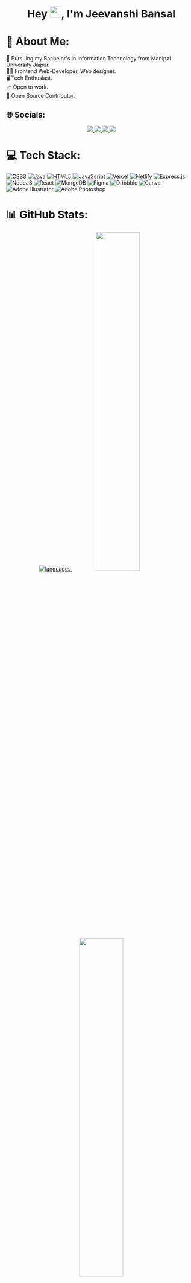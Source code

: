 <h1 align="center">Hey <img src="https://media.giphy.com/media/hvRJCLFzcasrR4ia7z/giphy.gif" width="30px" height="30px">, I'm Jeevanshi Bansal</h1>

# 💫 About Me:
📖 Pursuing my Bachelor's in Information Technology from Manipal University Jaipur.<br>👩‍💻 Frontend Web-Developer, Web designer.<br>🖥️ Tech Enthusiast.<br>📈 Open to work. <br>📂 Open Source Contributor.
<br>
## 🌐 Socials:
<p align="center">
	<a href="https://www.linkedin.com/in/jeevanshib/">
		<img src="https://img.shields.io/badge/LinkedIn-0077B5?style=for-the-badge&logo=linkedin&logoColor=white" />
	</a>
	<a href="https://twitter.com/jeevanshib">
		<img src="https://img.shields.io/badge/Twitter-1DA1F2?style=for-the-badge&logo=twitter&logoColor=white" />
	</a>
  <a href="https://my-portfolio-delta-rose.vercel.app/">
		<img src="https://img.shields.io/badge/portfolio-1AA260?style=for-the-badge&logo=About.me&logoColor=white" />
	</a>
  <a href="mailto:jeevanshi.jb@gmail.com">
		<img src="https://img.shields.io/badge/Gmail-D14836?style=for-the-badge&logo=gmail&logoColor=white" />
	</a>
</p>

# 💻 Tech Stack:
![CSS3](https://img.shields.io/badge/css3-%231572B6.svg?style=for-the-badge&logo=css3&logoColor=white) ![Java](https://img.shields.io/badge/java-%23ED8B00.svg?style=for-the-badge&logo=java&logoColor=white) ![HTML5](https://img.shields.io/badge/html5-%23E34F26.svg?style=for-the-badge&logo=html5&logoColor=white) ![JavaScript](https://img.shields.io/badge/javascript-%23323330.svg?style=for-the-badge&logo=javascript&logoColor=%23F7DF1E) ![Vercel](https://img.shields.io/badge/vercel-%23000000.svg?style=for-the-badge&logo=vercel&logoColor=white) ![Netlify](https://img.shields.io/badge/netlify-%23000000.svg?style=for-the-badge&logo=netlify&logoColor=#00C7B7) ![Express.js](https://img.shields.io/badge/express.js-%23404d59.svg?style=for-the-badge&logo=express&logoColor=%2361DAFB) ![NodeJS](https://img.shields.io/badge/node.js-6DA55F?style=for-the-badge&logo=node.js&logoColor=white) ![React](https://img.shields.io/badge/react-%2320232a.svg?style=for-the-badge&logo=react&logoColor=%2361DAFB) ![MongoDB](https://img.shields.io/badge/MongoDB-%234ea94b.svg?style=for-the-badge&logo=mongodb&logoColor=white) 	![Figma](https://img.shields.io/badge/figma-%23F24E1E.svg?style=for-the-badge&logo=figma&logoColor=white) ![Dribbble](https://img.shields.io/badge/Dribbble-EA4C89?style=for-the-badge&logo=dribbble&logoColor=white) ![Canva](https://img.shields.io/badge/Canva-%2300C4CC.svg?style=for-the-badge&logo=Canva&logoColor=white) ![Adobe Illustrator](https://img.shields.io/badge/adobeillustrator-%23FF9A00.svg?style=for-the-badge&logo=adobeillustrator&logoColor=white) ![Adobe Photoshop](https://img.shields.io/badge/adobephotoshop-%2331A8FF.svg?style=for-the-badge&logo=adobephotoshop&logoColor=white)
# 📊 GitHub Stats:
<p align="center">
	<a href="https://github.com/jeevanshib/">
  <img alt="languages" src="https://github-readme-stats.vercel.app/api/top-langs/?username=jeevanshib&layout=compact&hide_border=true&theme=nightowl&count_private=true" />
</a>
  <img width="48%" src="https://github-readme-stats.vercel.app/api?username=jeevanshib&show_icons=true&hide_border=true&theme=radical" />
  <img width="48%" src="https://github-readme-streak-stats.herokuapp.com/?user=jeevanshib&hide_border=true&theme=radical" />
</p>
<br>
<hr>
<br>
